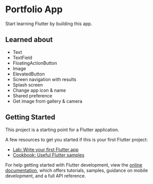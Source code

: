 # Portfolio App

Start learning Flutter by building this app.

## Learned about
- Text
- TextField
- FloatingActionButton
- Image
- ElevatedButton
- Screen navigation with results
- Splash screen
- Change app icon & name
- Shared preference
- Get image from gallery & camera

## Getting Started

This project is a starting point for a Flutter application.

A few resources to get you started if this is your first Flutter project:

- [Lab: Write your first Flutter app](https://docs.flutter.dev/get-started/codelab)
- [Cookbook: Useful Flutter samples](https://docs.flutter.dev/cookbook)

For help getting started with Flutter development, view the
[online documentation](https://docs.flutter.dev/), which offers tutorials,
samples, guidance on mobile development, and a full API reference.
